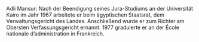 Adli Mansur: Nach der Beendigung seines Jura-Studiums an der Universität Kairo im Jahr 1967 arbeitete er beim ägyptischen Staatsrat, dem Verwaltungsgericht des Landes. Anschließend wurde er zum Richter am Obersten Verfassungsgericht ernannt. 1977 graduierte er an der École nationale d’administration in Frankreich.
